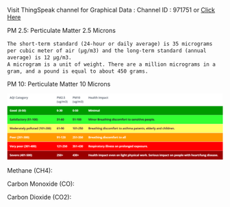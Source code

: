 Visit ThingSpeak channel for Graphical Data :
Channel ID : 971751 or <a href="https://thingspeak.com/channels/971751" rel="noopener nofollow" target="_blank" onclick="return Q.openUrl(this, 11837815);" class="external_link">Click Here</a>

PM 2.5: Perticulate Matter 2.5 Microns

	The short-term standard (24-hour or daily average) is 35 micrograms per cubic meter of air (µg/m3) and the long-term standard (annual average) is 12 µg/m3.
	A microgram is a unit of weight. There are a million micrograms in a gram, and a pound is equal to about 450 grams.


PM 10: Perticulate Matter 10 Microns


![Ranges](https://github.com/IoTAPM/IoT-Based-Air-Pollution-Monitoring-System/blob/master/pm_levels.png "PM 2.5/10 ranges")

Methane (CH4):


Carbon Monoxide (CO):


Carbon Dioxide (CO2):

